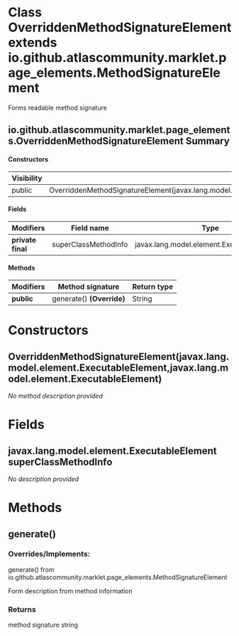Class OverriddenMethodSignatureElement extends io.github.atlascommunity.marklet.page_elements.MethodSignatureElement
====================================================================================================================
Forms readable method signature

io.github.atlascommunity.marklet.page_elements.OverriddenMethodSignatureElement Summary
-------
#### Constructors
| Visibility | Signature                                                                                                               |
| ---------- | ----------------------------------------------------------------------------------------------------------------------- |
| public     | OverriddenMethodSignatureElement(javax.lang.model.element.ExecutableElement,javax.lang.model.element.ExecutableElement) |
#### Fields
| Modifiers         | Field name           | Type                                       |
| ----------------- | -------------------- | ------------------------------------------ |
| **private final** | superClassMethodInfo | javax.lang.model.element.ExecutableElement |
#### Methods
| Modifiers  | Method signature          | Return type |
| ---------- | ------------------------- | ----------- |
| **public** | generate() **(Override)** | String      |

Constructors
============
OverriddenMethodSignatureElement(javax.lang.model.element.ExecutableElement,javax.lang.model.element.ExecutableElement)
-----------------------------------------------------------------------------------------------------------------------
*No method description provided*


Fields
======
javax.lang.model.element.ExecutableElement superClassMethodInfo
---------------------------------------------------------------
*No description provided*


Methods
=======
generate()
----------
### Overrides/Implements:
generate() from io.github.atlascommunity.marklet.page_elements.MethodSignatureElement

Form description from method information

### Returns

method signature string


